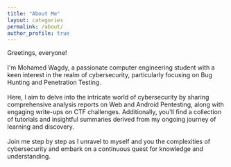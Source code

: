```yaml
---
title: "About Me"
layout: categories
permalink: /about/
author_profile: true
---
```

Greetings, everyone! <br> <br>
I'm Mohamed Wagdy, a passionate computer engineering student with a keen interest in the realm of cybersecurity, particularly focusing on Bug Hunting and Penetration Testing.<br><br>
Here, I aim to delve into the intricate world of cybersecurity by sharing comprehensive analysis reports on Web and Android Pentesting, along with engaging write-ups on CTF challenges. Additionally, you'll find a collection of tutorials and insightful summaries derived from my ongoing journey of learning and discovery.<br><br>
Join me step by step as I unravel to myself and you the complexities of cybersecurity and embark on a continuous quest for knowledge and understanding.